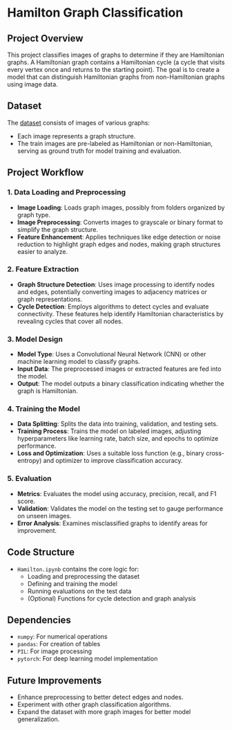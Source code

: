 # Hamilton Graph Classification

## Project Overview
This project classifies images of graphs to determine if they are Hamiltonian graphs. A Hamiltonian graph contains a Hamiltonian cycle (a cycle that visits every vertex once and returns to the starting point). The goal is to create a model that can distinguish Hamiltonian graphs from non-Hamiltonian graphs using image data.

## Dataset
The [dataset](https://drive.google.com/drive/folders/1-1HAwCn3MhzQfLvoYV0aDaGOgSc2HUOn?usp=drive_link) consists of images of various graphs:
- Each image represents a graph structure.
- The train images are pre-labeled as Hamiltonian or non-Hamiltonian, serving as ground truth for model training and evaluation.

## Project Workflow

### 1. Data Loading and Preprocessing
- **Image Loading**: Loads graph images, possibly from folders organized by graph type.
- **Image Preprocessing**: Converts images to grayscale or binary format to simplify the graph structure.
- **Feature Enhancement**: Applies techniques like edge detection or noise reduction to highlight graph edges and nodes, making graph structures easier to analyze.

### 2. Feature Extraction
- **Graph Structure Detection**: Uses image processing to identify nodes and edges, potentially converting images to adjacency matrices or graph representations.
- **Cycle Detection**: Employs algorithms to detect cycles and evaluate connectivity. These features help identify Hamiltonian characteristics by revealing cycles that cover all nodes.

### 3. Model Design
- **Model Type**: Uses a Convolutional Neural Network (CNN) or other machine learning model to classify graphs.
- **Input Data**: The preprocessed images or extracted features are fed into the model.
- **Output**: The model outputs a binary classification indicating whether the graph is Hamiltonian.

### 4. Training the Model
- **Data Splitting**: Splits the data into training, validation, and testing sets.
- **Training Process**: Trains the model on labeled images, adjusting hyperparameters like learning rate, batch size, and epochs to optimize performance.
- **Loss and Optimization**: Uses a suitable loss function (e.g., binary cross-entropy) and optimizer to improve classification accuracy.

### 5. Evaluation
- **Metrics**: Evaluates the model using accuracy, precision, recall, and F1 score.
- **Validation**: Validates the model on the testing set to gauge performance on unseen images.
- **Error Analysis**: Examines misclassified graphs to identify areas for improvement.


## Code Structure

- `Hamilton.ipynb` contains the core logic for:
  - Loading and preprocessing the dataset
  - Defining and training the model
  - Running evaluations on the test data
  - (Optional) Functions for cycle detection and graph analysis

## Dependencies
- `numpy`: For numerical operations
- `pandas`: For creation of tables
- `PIL`: For image processing
- `pytorch`: For deep learning model implementation

## Future Improvements
- Enhance preprocessing to better detect edges and nodes.
- Experiment with other graph classification algorithms.
- Expand the dataset with more graph images for better model generalization.